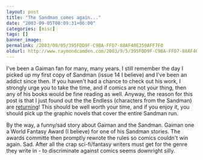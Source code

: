 ```yaml
---
layout: post
title: "The Sandman comes again..."
date: "2003-09-05T08:09:31+06:00"
categories: [misc]
tags: []
banner_image: 
permalink: /2003/09/05/395FDD9F-C9BA-FFD7-88AF40E359AFF7F0
oldurl: http://www.raymondcamden.com/2003/9/5/395FDD9F-C9BA-FFD7-88AF40E359AFF7F0
---
```


I've been a Gaiman fan for many, many years. I still remember the day I picked up my first copy of Sandman (issue 14 I believe) and I've been an addict since then. If you haven't had a chance to check out his work, I strongly urge you to take the time, and if comics are not your thing, then any of his books would be fine reading as well. Anyway, the reason for this post is that I just found out the the Endless (characters from the Sandman) are <a href="http://www.dccomics.com/features/endlessnights/index.html">returning</a>! This should be well worth your time, and if you enjoy it, you should pick up the graphic novels that cover the entire Sandman run. 

By the way, a funny/sad story about Gaiman and the Sandman. Gaiman one a World Fantasy Award (I believe) for one of his Sandman stories. The awards committe then promptly rewrote the rules so comics couldn't win again. Sad. After all the crap sci-fi/fantasy writers must get for the genre they write in - to discriminate against comics seems downright silly.